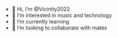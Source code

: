 - 👋 Hi, I’m @Vicinity2022
- 👀 I’m interested in music and technology
- 🌱 I’m currently learning
- 💞️ I’m looking to collaborate with mates

<!---
Vicinity2022/Vicinity2022 is a ✨ special ✨ repository because its `README.md` (this file) appears on your GitHub profile.
You can click the Preview link to take a look at your changes.
--->
